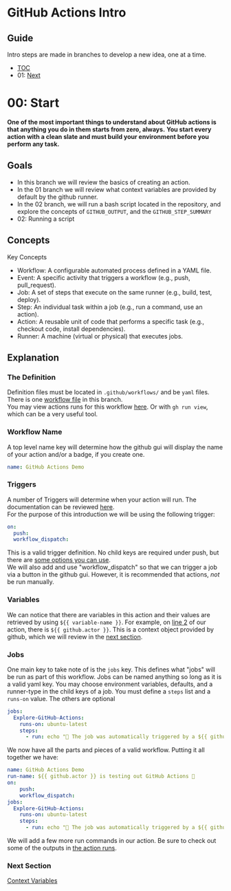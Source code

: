 # GitHub Actions Intro

## Guide  
Intro steps are made in branches to develop a new idea, one at a time.

- [TOC](https://github.com/BlueBastion/DEV-github-actions-example/tree/main)
- 01: [Next](https://github.com/BlueBastion/DEV-github-actions-example/tree/01-contexts)

# 00: Start  
**One of the most important things to understand about GitHub actions is that anything you do in them starts from zero, always.**
**You start every action with a clean slate and must build your environment before you perform any task.**

## Goals
- In this branch we will review the basics of creating an action.
- In the 01 branch we will review what context variables are provided by default by the github runner.
- In the 02 branch, we will run a bash script located in the repository,
and explore the concepts of `GITHUB_OUTPUT`, and the `GITHUB_STEP_SUMMARY`
- 02: Running a script

## Concepts
Key Concepts
- Workflow: A configurable automated process defined in a YAML file.
- Event: A specific activity that triggers a workflow (e.g., push, pull_request).
- Job: A set of steps that execute on the same runner (e.g., build, test, deploy).
- Step: An individual task within a job (e.g., run a command, use an action).
- Action: A reusable unit of code that performs a specific task (e.g., checkout code, install dependencies).
- Runner: A machine (virtual or physical) that executes jobs.

## Explanation  
### The Definition
Definition files must be located in `.github/workflows/` and be `yaml` files.
There is one [workflow file](.github/workflows/test-action.yml) in this branch.  
You may view actions runs for this workflow [here](https://github.com/BlueBastion/DEV-github-actions-example/actions/workflows/test-action.yml). Or with `gh run view`, which can be a very useful tool.

### Workflow Name
A top level name key will determine how the github gui will display the name of your action and/or a badge, if you create one.
```yaml
name: GitHub Actions Demo
```

### Triggers
A number of Triggers will determine when your action will run.  The documentation can be reviewed [here](https://docs.github.com/en/actions/writing-workflows/choosing-when-your-workflow-runs/events-that-trigger-workflows).  
For the purpose of this introduction we will be using the following trigger:  
```yaml
on:
  push:
  workflow_dispatch:
```
This is a valid trigger definition. No child keys are required under push, but there are [some options you can use](https://docs.github.com/en/actions/writing-workflows/choosing-when-your-workflow-runs/triggering-a-workflow#using-activity-types-and-filters-with-multiple-events).  
We will also add and use "workflow_dispatch" so that we can trigger a job via a button in the github gui.  However, it is recommended that actions, *not* be run manually.

### Variables
We can notice that there are variables in this action and their values are retrieved by using `${{ variable-name }}`.  For example, on [line 2](https://github.com/BlueBastion/DEV-github-actions-example/blob/352112f25c40705f2b74d452f6574093411016e3/.github/workflows/test-action.yml#L2)
of our action, there is `${{ github.actor }}`.  This is a context object provided by github, which we will review in the [next section](https://github.com/BlueBastion/DEV-github-actions-example/tree/01-contexts).

### Jobs
One main key to take note of is the `jobs` key.  This defines what "jobs" will be run as part of this workflow.  Jobs can be named anything so long as it is a valid yaml key.
You may choose environment variables, defaults, and a runner-type in the child keys of a job. You must define a `steps` list and a `runs-on` value. The others are optional
```yaml
jobs:
  Explore-GitHub-Actions:
    runs-on: ubuntu-latest
    steps:
      - run: echo "🎉 The job was automatically triggered by a ${{ github.event_name }} event."
```

We now have all the parts and pieces of a valid workflow. Putting it all together we have:
```yaml
name: GitHub Actions Demo
run-name: ${{ github.actor }} is testing out GitHub Actions 🚀
on:
    push: 
    workflow_dispatch:
jobs:
  Explore-GitHub-Actions:
    runs-on: ubuntu-latest
    steps:
      - run: echo "🎉 The job was automatically triggered by a ${{ github.event_name }} event."
```
We will add a few more run commands in our action.  Be sure to check out some of the outputs in [the action runs](https://github.com/BlueBastion/DEV-github-actions-example/actions/workflows/test-action.yml).

### Next Section
[Context Variables](https://github.com/BlueBastion/DEV-github-actions-example/tree/01-contexts)
